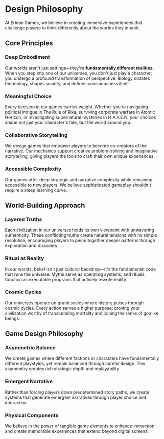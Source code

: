 # Design Philosophy

At Eridan Games, we believe in creating immersive experiences that challenge players to think differently about the worlds they inhabit.

## Core Principles

### Deep Embodiment
Our worlds aren't just settings—they're **fundamentally different realities**. When you step into one of our universes, you don't just play a character; you undergo a profound transformation of perspective. Biology dictates technology, shapes society, and defines consciousness itself.

### Meaningful Choice
Every decision in our games carries weight. Whether you're navigating political intrigue in The Rule of Rika, surviving corporate warfare in Atomic Horizon, or investigating supernatural mysteries in H.A.V.E.N, your choices shape not just your character's fate, but the world around you.

### Collaborative Storytelling
We design games that empower players to become co-creators of the narrative. Our mechanics support creative problem-solving and imaginative storytelling, giving players the tools to craft their own unique experiences.

### Accessible Complexity
Our games offer deep strategic and narrative complexity while remaining accessible to new players. We believe sophisticated gameplay shouldn't require a steep learning curve.

## World-Building Approach

### Layered Truths
Each civilization in our universes holds its own viewpoint with unwavering authenticity. These conflicting truths create natural tensions with no simple resolution, encouraging players to piece together deeper patterns through exploration and discovery.

### Ritual as Reality
In our worlds, belief isn't just cultural backdrop—it's the fundamental code that runs the universe. Myths serve as operating systems, and rituals function as executable programs that actively rewrite reality.

### Cosmic Cycles
Our universes operate on grand scales where history pulses through cosmic cycles. Every action serves a higher purpose: proving your civilization worthy of transcending mortality and joining the ranks of godlike beings.

## Game Design Philosophy

### Asymmetric Balance
We create games where different factions or characters have fundamentally different playstyles, yet remain balanced through careful design. This asymmetry creates rich strategic depth and replayability.

### Emergent Narrative
Rather than forcing players down predetermined story paths, we create systems that generate emergent narratives through player choice and interaction.

### Physical Components
We believe in the power of tangible game elements to enhance immersion and create memorable experiences that extend beyond digital screens.
